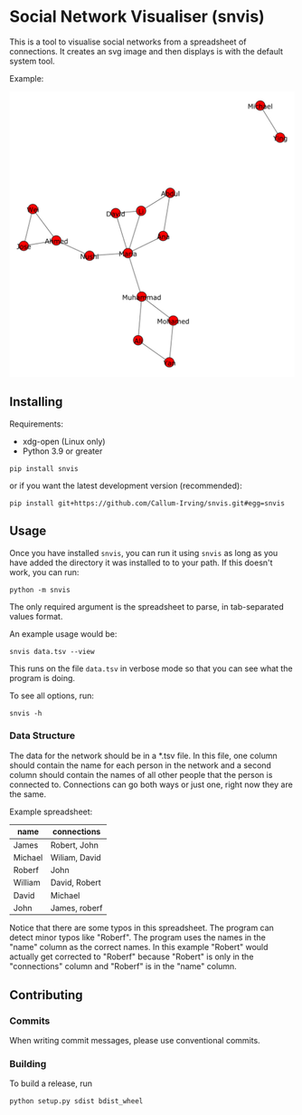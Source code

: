 # Social Network Visualiser (snvis)

This is a tool to visualise social networks from a spreadsheet of connections.
It creates an svg image and then displays is with the default system tool.

Example:

![demo image](https://raw.githubusercontent.com/Callum-Irving/snvis/5447bdaf3702e0233885c4e501c056e8a5463655/example/graph.svg?raw=true)

## Installing

Requirements:
* xdg-open (Linux only)
* Python 3.9 or greater

```
pip install snvis
```

or if you want the latest development version (recommended):

```
pip install git+https://github.com/Callum-Irving/snvis.git#egg=snvis
```

## Usage

Once you have installed `snvis`, you can run it using `snvis` as long as you
have added the directory it was installed to to your path. If this doesn't work,
you can run:

```
python -m snvis
```

The only required argument is the spreadsheet to parse, in tab-separated values
format.

An example usage would be:

```
snvis data.tsv --view
```

This runs on the file `data.tsv` in verbose mode so that you can see what the
program is doing.

To see all options, run:

```
snvis -h
```

### Data Structure

The data for the network should be in a *.tsv file. In this file, one column
should contain the name for each person in the network and a second column
should contain the names of all other people that the person is connected to.
Connections can go both ways or just one, right now they are the same.

Example spreadsheet:

| name    | connections   |
| -----   | ------------- |
| James   | Robert, John  |
| Michael |	Wiliam, David |
| Roberf  | John          |
| William | David, Robert |
| David   | Michael       |
| John    | James, roberf |

Notice that there are some typos in this spreadsheet. The program can detect
minor typos like "Roberf". The program uses the names in the "name" column as
the correct names. In this example "Robert" would actually get corrected to
"Roberf" because "Robert" is only in the "connections" column and "Roberf" is in
the "name" column.

## Contributing

### Commits

When writing commit messages, please use conventional commits.

### Building

To build a release, run

```
python setup.py sdist bdist_wheel
```
